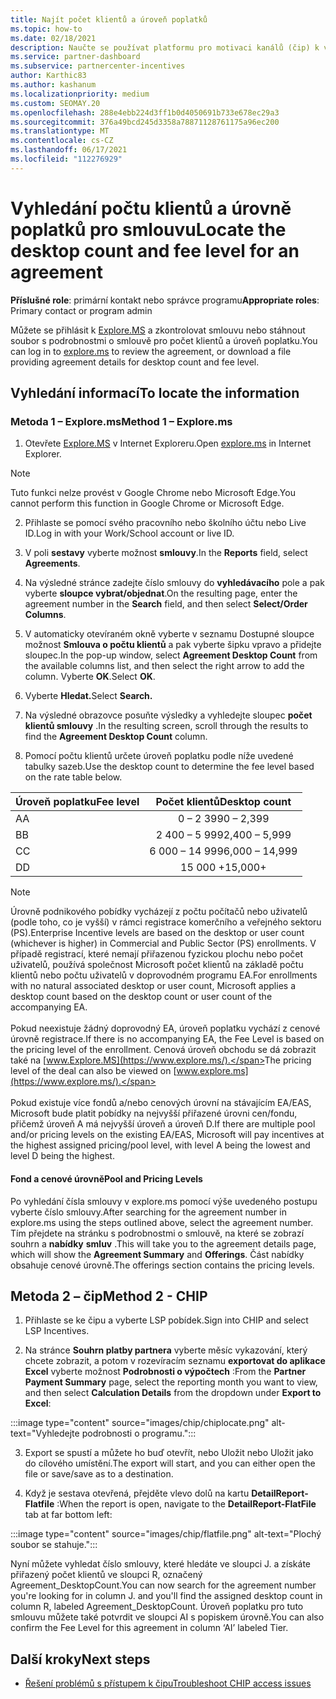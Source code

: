 ```yaml
---
title: Najít počet klientů a úroveň poplatků
ms.topic: how-to
ms.date: 02/18/2021
description: Naučte se používat platformu pro motivaci kanálů (čip) k vyhledání informací o počtu klientů a úrovních poplatků za smlouvu.
ms.service: partner-dashboard
ms.subservice: partnercenter-incentives
author: Karthic83
ms.author: kashanum
ms.localizationpriority: medium
ms.custom: SEOMAY.20
ms.openlocfilehash: 288e4ebb224d3ff1b0d4050691b733e678ec29a3
ms.sourcegitcommit: 376a49bcd245d3358a78871128761175a96ec200
ms.translationtype: MT
ms.contentlocale: cs-CZ
ms.lasthandoff: 06/17/2021
ms.locfileid: "112276929"
---
```

# <a name="locate-the-desktop-count-and-fee-level-for-an-agreement"></a><span data-ttu-id="02825-103">Vyhledání počtu klientů a úrovně poplatků pro smlouvu</span><span class="sxs-lookup"><span data-stu-id="02825-103">Locate the desktop count and fee level for an agreement</span></span>

<span data-ttu-id="02825-104">**Příslušné role**: primární kontakt nebo správce programu</span><span class="sxs-lookup"><span data-stu-id="02825-104">**Appropriate roles**: Primary contact or program admin</span></span>

<span data-ttu-id="02825-105">Můžete se přihlásit k [Explore.MS](https://www.explore.ms/) a zkontrolovat smlouvu nebo stáhnout soubor s podrobnostmi o smlouvě pro počet klientů a úroveň poplatku.</span><span class="sxs-lookup"><span data-stu-id="02825-105">You can log in to [explore.ms](https://www.explore.ms/) to review the agreement, or download a file providing agreement details for desktop count and fee level.</span></span>

## <a name="to-locate-the-information"></a><span data-ttu-id="02825-106">Vyhledání informací</span><span class="sxs-lookup"><span data-stu-id="02825-106">To locate the information</span></span>

### <a name="method-1--explorems"></a><span data-ttu-id="02825-107">Metoda 1 – Explore.ms</span><span class="sxs-lookup"><span data-stu-id="02825-107">Method 1 – Explore.ms</span></span>

1. <span data-ttu-id="02825-108">Otevřete [Explore.MS](https://www.explore.ms/) v Internet Exploreru.</span><span class="sxs-lookup"><span data-stu-id="02825-108">Open [explore.ms](https://www.explore.ms/) in Internet Explorer.</span></span> 

>[!Note]
><span data-ttu-id="02825-109">Tuto funkci nelze provést v Google Chrome nebo Microsoft Edge.</span><span class="sxs-lookup"><span data-stu-id="02825-109">You cannot perform this function in Google Chrome or Microsoft Edge.</span></span>

2. <span data-ttu-id="02825-110">Přihlaste se pomocí svého pracovního nebo školního účtu nebo Live ID.</span><span class="sxs-lookup"><span data-stu-id="02825-110">Log in with your Work/School account or live ID.</span></span>  

3. <span data-ttu-id="02825-111">V poli **sestavy** vyberte možnost **smlouvy**.</span><span class="sxs-lookup"><span data-stu-id="02825-111">In the **Reports** field, select **Agreements**.</span></span>

4. <span data-ttu-id="02825-112">Na výsledné stránce zadejte číslo smlouvy do **vyhledávacího** pole a pak vyberte **sloupce vybrat/objednat**.</span><span class="sxs-lookup"><span data-stu-id="02825-112">On the resulting page, enter the agreement number in the **Search** field, and then select **Select/Order Columns**.</span></span>

5. <span data-ttu-id="02825-113">V automaticky otevíraném okně vyberte v seznamu Dostupné sloupce možnost **Smlouva o počtu klientů** a pak vyberte šipku vpravo a přidejte sloupec.</span><span class="sxs-lookup"><span data-stu-id="02825-113">In the pop-up window, select **Agreement Desktop Count** from the available columns list, and then select the right arrow to add the column.</span></span> <span data-ttu-id="02825-114">Vyberte **OK**.</span><span class="sxs-lookup"><span data-stu-id="02825-114">Select **OK**.</span></span>

6. <span data-ttu-id="02825-115">Vyberte **Hledat.**</span><span class="sxs-lookup"><span data-stu-id="02825-115">Select **Search.**</span></span>

7. <span data-ttu-id="02825-116">Na výsledné obrazovce posuňte výsledky a vyhledejte sloupec **počet klientů smlouvy** .</span><span class="sxs-lookup"><span data-stu-id="02825-116">In the resulting screen, scroll through the results to find the **Agreement Desktop Count** column.</span></span> 

8. <span data-ttu-id="02825-117">Pomocí počtu klientů určete úroveň poplatku podle níže uvedené tabulky sazeb.</span><span class="sxs-lookup"><span data-stu-id="02825-117">Use the desktop count to determine the fee level based on the rate table below.</span></span>  

| <span data-ttu-id="02825-118">Úroveň poplatku</span><span class="sxs-lookup"><span data-stu-id="02825-118">Fee level</span></span> | <span data-ttu-id="02825-119">Počet klientů</span><span class="sxs-lookup"><span data-stu-id="02825-119">Desktop count</span></span> |
| ------ | :-----------: |
|  <span data-ttu-id="02825-120">A</span><span class="sxs-lookup"><span data-stu-id="02825-120">A</span></span> | <span data-ttu-id="02825-121">0 – 2 399</span><span class="sxs-lookup"><span data-stu-id="02825-121">0 – 2,399</span></span>    |
|  <span data-ttu-id="02825-122">B</span><span class="sxs-lookup"><span data-stu-id="02825-122">B</span></span> | <span data-ttu-id="02825-123">2 400 – 5 999</span><span class="sxs-lookup"><span data-stu-id="02825-123">2,400 – 5,999</span></span>    |
|  <span data-ttu-id="02825-124">C</span><span class="sxs-lookup"><span data-stu-id="02825-124">C</span></span> | <span data-ttu-id="02825-125">6 000 – 14 999</span><span class="sxs-lookup"><span data-stu-id="02825-125">6,000 – 14,999</span></span>    |
|  <span data-ttu-id="02825-126">D</span><span class="sxs-lookup"><span data-stu-id="02825-126">D</span></span> | <span data-ttu-id="02825-127">15 000 +</span><span class="sxs-lookup"><span data-stu-id="02825-127">15,000+</span></span>   |

>[!NOTE]
><span data-ttu-id="02825-128">Úrovně podnikového pobídky vycházejí z počtu počítačů nebo uživatelů (podle toho, co je vyšší) v rámci registrace komerčního a veřejného sektoru (PS).</span><span class="sxs-lookup"><span data-stu-id="02825-128">Enterprise Incentive levels are based on the desktop or user count (whichever is higher) in Commercial and Public Sector (PS) enrollments.</span></span> <span data-ttu-id="02825-129">V případě registrací, které nemají přiřazenou fyzickou plochu nebo počet uživatelů, používá společnost Microsoft počet klientů na základě počtu klientů nebo počtu uživatelů v doprovodném programu EA.</span><span class="sxs-lookup"><span data-stu-id="02825-129">For enrollments with no natural associated desktop or user count, Microsoft applies a desktop count based on the desktop count or user count of the accompanying EA.</span></span> <br><br><span data-ttu-id="02825-130">Pokud neexistuje žádný doprovodný EA, úroveň poplatku vychází z cenové úrovně registrace.</span><span class="sxs-lookup"><span data-stu-id="02825-130">If there is no accompanying EA, the Fee Level is based on the pricing level of the enrollment.</span></span> <span data-ttu-id="02825-131">Cenová úroveň obchodu se dá zobrazit také na [www.Explore.MS](https://www.explore.ms/).</span><span class="sxs-lookup"><span data-stu-id="02825-131">The pricing level of the deal can also be viewed on [www.explore.ms](https://www.explore.ms/).</span></span> <br><br><span data-ttu-id="02825-132">Pokud existuje více fondů a/nebo cenových úrovní na stávajícím EA/EAS, Microsoft bude platit pobídky na nejvyšší přiřazené úrovni cen/fondu, přičemž úroveň A má nejvyšší úroveň a úroveň D.</span><span class="sxs-lookup"><span data-stu-id="02825-132">If there are multiple pool and/or pricing levels on the existing EA/EAS,  Microsoft will pay incentives at the highest assigned pricing/pool level, with level A being the lowest and level D being the highest.</span></span>

#### <a name="pool-and-pricing-levels"></a><span data-ttu-id="02825-133">Fond a cenové úrovně</span><span class="sxs-lookup"><span data-stu-id="02825-133">Pool and Pricing Levels</span></span>

<span data-ttu-id="02825-134">Po vyhledání čísla smlouvy v explore.ms pomocí výše uvedeného postupu vyberte číslo smlouvy.</span><span class="sxs-lookup"><span data-stu-id="02825-134">After searching for the agreement number in explore.ms using the steps outlined above, select the agreement number.</span></span> <span data-ttu-id="02825-135">Tím přejdete na stránku s podrobnostmi o smlouvě, na které se zobrazí souhrn a **nabídky** **smluv** .</span><span class="sxs-lookup"><span data-stu-id="02825-135">This will take you to the agreement details page, which will show the **Agreement Summary** and **Offerings**.</span></span> <span data-ttu-id="02825-136">Část nabídky obsahuje cenové úrovně.</span><span class="sxs-lookup"><span data-stu-id="02825-136">The offerings section contains the pricing levels.</span></span>

## <a name="method-2---chip"></a><span data-ttu-id="02825-137">Metoda 2 – čip</span><span class="sxs-lookup"><span data-stu-id="02825-137">Method 2 - CHIP</span></span>

1. <span data-ttu-id="02825-138">Přihlaste se ke čipu a vyberte LSP pobídek.</span><span class="sxs-lookup"><span data-stu-id="02825-138">Sign into CHIP and select LSP Incentives.</span></span>

2. <span data-ttu-id="02825-139">Na stránce **Souhrn platby partnera** vyberte měsíc vykazování, který chcete zobrazit, a potom v rozevíracím seznamu **exportovat do aplikace Excel** vyberte možnost **Podrobnosti o výpočtech** :</span><span class="sxs-lookup"><span data-stu-id="02825-139">From the **Partner Payment Summary** page, select the reporting month you want to view, and then select **Calculation Details** from the dropdown under **Export to Excel**:</span></span>

:::image type="content" source="images/chip/chiplocate.png" alt-text="Vyhledejte podrobnosti o programu.":::

3. <span data-ttu-id="02825-141">Export se spustí a můžete ho buď otevřít, nebo Uložit nebo Uložit jako do cílového umístění.</span><span class="sxs-lookup"><span data-stu-id="02825-141">The export will start, and you can either open the file or save/save as to a destination.</span></span>

4. <span data-ttu-id="02825-142">Když je sestava otevřená, přejděte vlevo dolů na kartu **DetailReport-Flatfile** :</span><span class="sxs-lookup"><span data-stu-id="02825-142">When the report is open, navigate to the **DetailReport-FlatFile** tab at far bottom left:</span></span>

:::image type="content" source="images/chip/flatfile.png" alt-text="Plochý soubor se stahuje.":::

<span data-ttu-id="02825-144">Nyní můžete vyhledat číslo smlouvy, které hledáte ve sloupci J. a získáte přiřazený počet klientů ve sloupci R, označený Agreement_DesktopCount.</span><span class="sxs-lookup"><span data-stu-id="02825-144">You can now search for the agreement number you're looking for in column J. and you'll find the assigned desktop count in column R, labeled Agreement_DesktopCount.</span></span> <span data-ttu-id="02825-145">Úroveň poplatku pro tuto smlouvu můžete také potvrdit ve sloupci AI s popiskem úrovně.</span><span class="sxs-lookup"><span data-stu-id="02825-145">You can also confirm the Fee Level for this agreement in column ‘AI’ labeled Tier.</span></span>

## <a name="next-steps"></a><span data-ttu-id="02825-146">Další kroky</span><span class="sxs-lookup"><span data-stu-id="02825-146">Next steps</span></span>

- [<span data-ttu-id="02825-147">Řešení problémů s přístupem k čipu</span><span class="sxs-lookup"><span data-stu-id="02825-147">Troubleshoot CHIP access issues</span></span>](chip-access-trouble.md)
